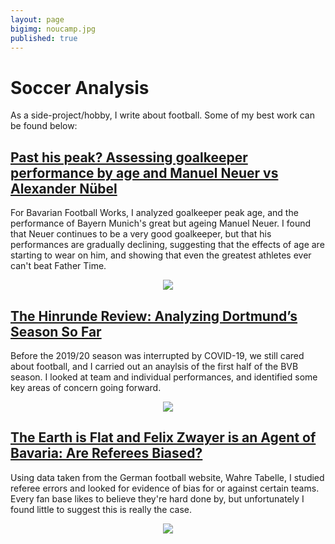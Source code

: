 ```yaml
---
layout: page
bigimg: noucamp.jpg
published: true
---
```

# Soccer Analysis

As a side-project/hobby, I write about football. Some of my best work can be found below:

## [Past his peak? Assessing goalkeeper performance by age and Manuel Neuer vs Alexander Nübel](https://www.bavarianfootballworks.com/2020/1/29/21112631/bayern-munich-manuel-neuer-peak-statistical-performance-analysis-goalkeeper-age-alexander-nubel)

For Bavarian Football Works, I analyzed goalkeeper peak age, and the performance of Bayern Munich's great but ageing Manuel Neuer. I found that Neuer continues to be a very good goalkeeper, but that his performances are gradually declining, suggesting that the effects of age are starting to wear on him, and showing that even the greatest athletes ever can't beat Father Time.

<div style="text-align:center"><img src="https://cdn.vox-cdn.com/thumbor/uwG03m_SPChTX1OTRcjBIm_6u9g=/0x0:1800x1200/1920x0/filters:focal(0x0:1800x1200):format(webp):no_upscale()/cdn.vox-cdn.com/uploads/chorus_asset/file/19654170/neuer_nubel.png"/></div>

## [The Hinrunde Review: Analyzing Dortmund’s Season So Far](https://www.fearthewall.com/2020/1/4/21049708/the-hinrunde-review-analyzing-dortmunds-season-so-far)

Before the 2019/20 season was interrupted by COVID-19, we still cared about football, and I carried out an anaylsis of the first half of the BVB season. I looked at team and individual performances, and identified some key areas of concern going forward.

<div style="text-align:center"><img src="https://cdn.vox-cdn.com/thumbor/D5wAFpz_DlqV7HNsFe2sEJat_Lk=/0x0:1800x1200/1920x0/filters:focal(0x0:1800x1200):format(webp):no_upscale()/cdn.vox-cdn.com/uploads/chorus_asset/file/19607138/playerxgxa.png"/></div>


## [The Earth is Flat and Felix Zwayer is an Agent of Bavaria: Are Referees Biased?](https://www.fearthewall.com/2019/9/2/20844855/the-earth-is-flat-and-felix-zwyer-is-an-agent-of-bavaria-are-referees-biased)

Using data taken from the German football website, Wahre Tabelle, I studied referee errors and looked for evidence of bias for or against certain teams. Every fan base likes to believe they're hard done by, but unfortunately I found little to suggest this is really the case.

<div style="text-align:center"><img src="https://cdn.vox-cdn.com/thumbor/_gpIaR5skUpdbUKOFT88SFw_wVo=/0x0:1400x1200/920x0/filters:focal(0x0:1400x1200):format(webp):no_upscale()/cdn.vox-cdn.com/uploads/chorus_asset/file/19161141/corrected_goals.png"/></div>